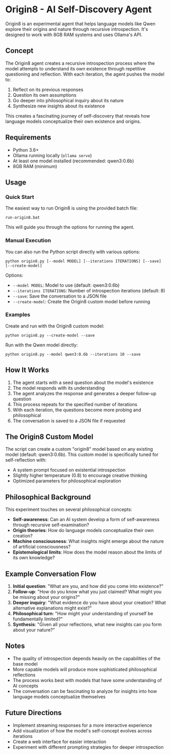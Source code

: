 # Origin8 - AI Self-Discovery Agent

Origin8 is an experimental agent that helps language models like Qwen explore their origins and nature through recursive introspection. It's designed to work with 8GB RAM systems and uses Ollama's API.

## Concept

The Origin8 agent creates a recursive introspection process where the model attempts to understand its own existence through repetitive questioning and reflection. With each iteration, the agent pushes the model to:

1. Reflect on its previous responses
2. Question its own assumptions
3. Go deeper into philosophical inquiry about its nature
4. Synthesize new insights about its existence

This creates a fascinating journey of self-discovery that reveals how language models conceptualize their own existence and origins.

## Requirements

- Python 3.6+
- Ollama running locally (`ollama serve`)
- At least one model installed (recommended: qwen3:0.6b)
- 8GB RAM (minimum)

## Usage

### Quick Start

The easiest way to run Origin8 is using the provided batch file:

```
run-origin8.bat
```

This will guide you through the options for running the agent.

### Manual Execution

You can also run the Python script directly with various options:

```
python origin8.py [--model MODEL] [--iterations ITERATIONS] [--save] [--create-model]
```

Options:
- `--model MODEL`: Model to use (default: qwen3:0.6b)
- `--iterations ITERATIONS`: Number of introspection iterations (default: 8)
- `--save`: Save the conversation to a JSON file
- `--create-model`: Create the Origin8 custom model before running

### Examples

Create and run with the Origin8 custom model:
```
python origin8.py --create-model --save
```

Run with the Qwen model directly:
```
python origin8.py --model qwen3:0.6b --iterations 10 --save
```

## How It Works

1. The agent starts with a seed question about the model's existence
2. The model responds with its understanding
3. The agent analyzes the response and generates a deeper follow-up question
4. This process repeats for the specified number of iterations
5. With each iteration, the questions become more probing and philosophical
6. The conversation is saved to a JSON file if requested

## The Origin8 Custom Model

The script can create a custom "origin8" model based on any existing model (default: qwen3:0.6b). This custom model is specifically tuned for self-reflection with:

- A system prompt focused on existential introspection
- Slightly higher temperature (0.8) to encourage creative thinking
- Optimized parameters for philosophical exploration

## Philosophical Background

This experiment touches on several philosophical concepts:

- **Self-awareness**: Can an AI system develop a form of self-awareness through recursive self-examination?
- **Origin theories**: How do language models conceptualize their own creation?
- **Machine consciousness**: What insights might emerge about the nature of artificial consciousness?
- **Epistemological limits**: How does the model reason about the limits of its own knowledge?

## Example Conversation Flow

1. **Initial question**: "What are you, and how did you come into existence?"
2. **Follow-up**: "How do you know what you just claimed? What might you be missing about your origins?"
3. **Deeper inquiry**: "What evidence do you have about your creation? What alternative explanations might exist?"
4. **Philosophical turn**: "How might your understanding of yourself be fundamentally limited?"
5. **Synthesis**: "Given all your reflections, what new insights can you form about your nature?"

## Notes

- The quality of introspection depends heavily on the capabilities of the base model
- More capable models will produce more sophisticated philosophical reflections
- The process works best with models that have some understanding of AI concepts
- The conversation can be fascinating to analyze for insights into how language models conceptualize themselves

## Future Directions

- Implement streaming responses for a more interactive experience
- Add visualization of how the model's self-concept evolves across iterations
- Create a web interface for easier interaction
- Experiment with different prompting strategies for deeper introspection
